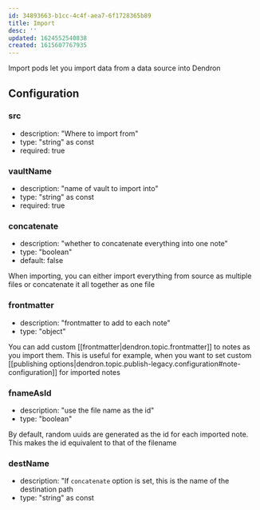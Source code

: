 ```yaml
---
id: 34893663-b1cc-4c4f-aea7-6f1728365b89
title: Import
desc: ''
updated: 1624552540838
created: 1615607767935
---
```


Import pods let you import data from a data source into Dendron

## Configuration

### src
* description: "Where to import from"
* type: "string" as const
* required: true

### vaultName
* description: "name of vault to import into"
* type: "string" as const
* required: true

### concatenate
* description: "whether to concatenate everything into one note"
* type: "boolean"
* default: false

When importing, you can either import everything from source as multiple files or concatenate it all together as one file

### frontmatter
* description: "frontmatter to add to each note"
* type: "object"

You can add custom [[frontmatter|dendron.topic.frontmatter]] to notes as you import them. This is useful for example, when you want to set custom [[publishing options|dendron.topic.publish-legacy.configuration#note-configuration]] for imported notes

### fnameAsId
* description: "use the file name as the id"
* type: "boolean"

By default, random uuids are generated as the id for each imported note. This makes the id equivalent to that of the filename

### destName
* description: "If `concatenate` option is set, this is the name of the destination path
* type: "string" as const

